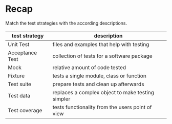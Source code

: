 
# Recap

Match the test strategies with the according descriptions.

| test strategy | description |
|---------------|-------------|
| Unit Test | files and examples that help with testing |
| Acceptance Test  | collection of tests for a software package |
| Mock | relative amount of code tested |
| Fixture | tests a single module, class or function |
| Test suite | prepare tests and clean up afterwards |
| Test data | replaces a complex object to make testing simpler |
| Test coverage | tests functionality from the users point of view |


